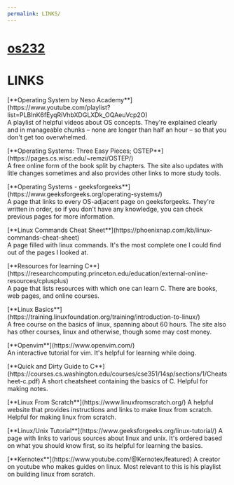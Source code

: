 ```yaml
---
permalink: LINKS/
---
```

# [os232](https://jteo0.github.io/os232/)
# LINKS
<p></p>
[**Operating System by Neso Academy**](https://www.youtube.com/playlist?list=PLBlnK6fEyqRiVhbXDGLXDk_OQAeuVcp2O)<br>A playlist of helpful videos about OS concepts. They're explained clearly and in manageable chunks – none are longer than half an hour – so that you don't get too overwhelmed.
<p></p>
[**Operating Systems: Three Easy Pieces; OSTEP**](https://pages.cs.wisc.edu/~remzi/OSTEP/)<br>A free online form of the book split by chapters. The site also updates with litle changes sometimes and also provides other links to more study tools.
<p></p>
[**Operating Systems - geeksforgeeks**](https://www.geeksforgeeks.org/operating-systems/)<br>A page that links to every OS-adjacent page on geeksforgeeks. They're written in order, so if you don't have any knowledge, you can check previous pages for more information.
<p></p>
[**Linux Commands Cheat Sheet**](https://phoenixnap.com/kb/linux-commands-cheat-sheet)<br> A page filled with linux commands. It's the most complete one I could find out of the pages I looked at.
<p></p>
[**Resources for learning C**](https://researchcomputing.princeton.edu/education/external-online-resources/cplusplus)<br> A page that lists resources with which one can learn C. There are books, web pages, and online courses.
<p></p>
[**Linux Basics**](https://training.linuxfoundation.org/training/introduction-to-linux/)<br> A free course on the basics of linux, spanning about 60 hours. The site also has other courses, linux and otherwise, though some may cost money.
<p></p>
[**Openvim**](https://www.openvim.com/)<br> An interactive tutorial for vim. It's helpful for learning while doing.
<p></p>
[**Quick and Dirty Guide to C**](https://courses.cs.washington.edu/courses/cse351/14sp/sections/1/Cheatsheet-c.pdf) A short cheatsheet containing the basics of C. Helpful for making notes.
<p></p>
[**Linux From Scratch**](https://www.linuxfromscratch.org/) A helpful website that provides instructions and links to make linux from scratch. Helpful for making linux from scratch.
<p></p>
[**Linux/Unix Tutorial**](https://www.geeksforgeeks.org/linux-tutorial/) A page with links to various sources about linux and unix. It's ordered based on what you should know first, so its helpful for learning the basics.
<p></p>
[**Kernotex**](https://www.youtube.com/@Kernotex/featured) A creator on youtube who makes guides on linux. Most relevant to this is his playlist on building linux from scratch.
